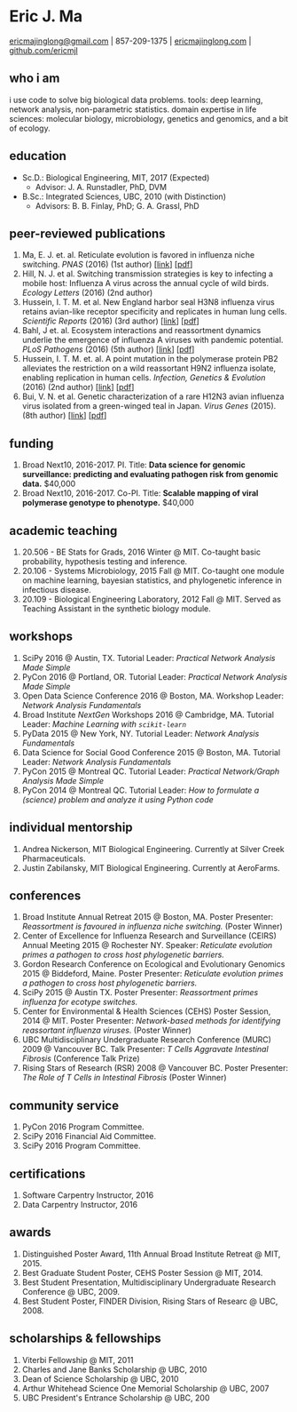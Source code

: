 # Eric J. Ma
[ericmajinglong@gmail.com][1] | 857-209-1375 | [ericmajinglong.com][2] | [github.com/ericmjl][3]

## who i am
i use code to solve big biological data problems. tools: deep learning, network analysis, non-parametric statistics. domain expertise in life sciences: molecular biology, microbiology, genetics and genomics, and a bit of ecology.

## education
- Sc.D.: Biological Engineering, MIT, 2017 (Expected)
    + Advisor: J. A. Runstadler, PhD, DVM
- B.Sc.: Integrated Sciences, UBC, 2010 (with Distinction)
    + Advisors: B. B. Finlay, PhD; G. A. Grassl, PhD

## peer-reviewed publications
1. Ma, E. J. et. al. Reticulate evolution is favored in influenza niche switching. *PNAS* (2016) (1st author) [[link](http://www.pnas.org/content/early/2016/04/21/1522921113.abstract)] [[pdf](./papers/pnas2016.pdf)]
1. Hill, N. J. et al. Switching transmission strategies is key to infecting a mobile host: Influenza A virus across the annual cycle of wild birds. *Ecology Letters* (2016) (2nd author)
1. Hussein, I. T. M. et al. New England harbor seal H3N8 influenza virus retains avian-like receptor specificity and replicates in human lung cells. *Scientific Reports* (2016) (3rd author) [[link](http://www.nature.com/articles/srep21428)] [[pdf](./papers/scirep-2016.pdf)]
1. Bahl, J et. al. Ecosystem interactions and reassortment dynamics underlie the emergence of influenza A viruses with pandemic potential. *PLoS Pathogens* (2016) (5th author) [[link](http://journals.plos.org/plospathogens/article?id=10.1371/journal.ppat.1005620)] [[pdf](./papers/ppath2016.pdf)]
1. Hussein, I. T. M. et. al. A point mutation in the polymerase protein PB2 alleviates the restriction on a wild reassortant H9N2 influenza isolate, enabling replication in human cells. *Infection, Genetics & Evolution* (2016) (2nd author) [[link](http://www.sciencedirect.com/science/article/pii/S156713481630137X)] [[pdf](./papers/ige2016.pdf)]
1. Bui, V. N. et al. Genetic characterization of a rare H12N3 avian influenza virus isolated from a green-winged teal in Japan. *Virus Genes* (2015). (8th author) [[link](http://link.springer.com/article/10.1007%2Fs11262-014-1162-9)] [[pdf](./papers/virus-genes2015.pdf)]

## funding
1. Broad Next10, 2016-2017. PI. Title: **Data science for genomic surveillance: predicting and evaluating pathogen risk from genomic data.** $40,000
1. Broad Next10, 2016-2017. Co-PI. Title: **Scalable mapping of viral polymerase genotype to phenotype.** $40,000

## academic teaching
1. 20.506 - BE Stats for Grads, 2016 Winter @ MIT. Co-taught basic probability, hypothesis testing and inference.
1. 20.106 - Systems Microbiology, 2015 Fall @ MIT. Co-taught one module on machine learning, bayesian statistics, and phylogenetic inference in infectious disease.
1. 20.109 - Biological Engineering Laboratory, 2012 Fall @ MIT. Served as Teaching Assistant in the synthetic biology module.

## workshops
1. SciPy 2016 @ Austin, TX. Tutorial Leader: *Practical Network Analysis Made Simple*
1. PyCon 2016 @ Portland, OR. Tutorial Leader: *Practical Network Analysis Made Simple*
1. Open Data Science Conference 2016 @ Boston, MA. Workshop Leader: *Network Analysis Fundamentals*
1. Broad Institute *NextGen* Workshops 2016 @ Cambridge, MA. Tutorial Leader: *Machine Learning with `scikit-learn`*
1. PyData 2015 @ New York, NY. Tutorial Leader: *Network Analysis Fundamentals*
1. Data Science for Social Good Conference 2015 @ Boston, MA. Tutorial Leader: *Network Analysis Fundamentals*
1. PyCon 2015 @ Montreal QC. Tutorial Leader: *Practical Network/Graph Analysis Made Simple*
1. PyCon 2014 @ Montreal QC. Tutorial Leader: *How to formulate a (science) problem and analyze it using Python code*

## individual mentorship
1. Andrea Nickerson, MIT Biological Engineering. Currently at Silver Creek Pharmaceuticals.
2. Justin Zabilansky, MIT Biological Engineering. Currently at AeroFarms.

## conferences
1. Broad Institute Annual Retreat 2015 @ Boston, MA. Poster Presenter: *Reassortment is favoured in influenza niche switching.* (Poster Winner)
1. Center of Excellence for Influenza Research and Surveillance (CEIRS) Annual Meeting 2015 @ Rochester NY. Speaker: *Reticulate evolution primes a pathogen to cross host phylogenetic barriers.*
1. Gordon Research Conference on Ecological and Evolutionary Genomics 2015 @ Biddeford, Maine. Poster Presenter: *Reticulate evolution primes a pathogen to cross host phylogenetic barriers.*
1. SciPy 2015 @ Austin TX. Poster Presenter: *Reassortment primes influenza for ecotype switches.*
1. Center for Environmental & Health Sciences (CEHS) Poster Session, 2014 @ MIT. Poster Presenter: *Network-based methods for identifying reassortant influenza viruses.* (Poster Winner)
1. UBC Multidisciplinary Undergraduate Research Conference (MURC) 2009 @ Vancouver BC. Talk Presenter: *T Cells Aggravate Intestinal Fibrosis* (Conference Talk Prize)
1. Rising Stars of Research (RSR) 2008 @ Vancouver BC. Poster Presenter: *The Role of T Cells in Intestinal Fibrosis* (Poster Winner)

## community service
1. PyCon 2016 Program Committee.
2. SciPy 2016 Financial Aid Committee.
3. SciPy 2016 Program Committee.

## certifications
1. Software Carpentry Instructor, 2016
2. Data Carpentry Instructor, 2016

## awards
1. Distinguished Poster Award, 11th Annual Broad Institute Retreat @ MIT, 2015.
1. Best Graduate Student Poster, CEHS Poster Session @ MIT, 2014.
1. Best Student Presentation, Multidisciplinary Undergraduate Research Conference @ UBC, 2009.
1. Best Student Poster, FINDER Division, Rising Stars of Researc @ UBC, 2008.

## scholarships & fellowships
1. Viterbi Fellowship @ MIT, 2011
1. Charles and Jane Banks Scholarship @ UBC, 2010
1. Dean of Science Scholarship @ UBC, 2010
1. Arthur Whitehead Science One Memorial Scholarship @ UBC, 2007
1. UBC President's Entrance Scholarship @ UBC, 200

[1]: mailto:ericmajinglong@gmail.com
[2]: http://www.ericmajinglong.com
[3]: http://github.com/ericmjl